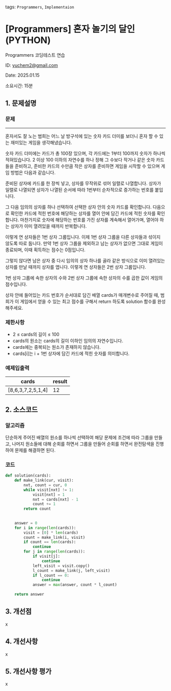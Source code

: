 tags: `Programmers`, `Implementaion`
# [Programmers] 혼자 놀기의 달인 (PYTHON)
Programmers 코딩테스트 연습

ID: yuchem2@gmail.com

Date: 2025.01.15

소요시간: 15분

## 1. 문제설명

### 문제
---
혼자서도 잘 노는 범희는 어느 날 방구석에 있는 숫자 카드 더미를 보더니 혼자 할 수 있는 재미있는 게임을 생각해냈습니다.

숫자 카드 더미에는 카드가 총 100장 있으며, 각 카드에는 1부터 100까지 숫자가 하나씩 적혀있습니다. 2 이상 100 이하의 자연수를 하나 정해 그 수보다 작거나 같은 숫자 카드들을 준비하고, 준비한 카드의 수만큼 작은 상자를 준비하면 게임을 시작할 수 있으며 게임 방법은 다음과 같습니다.

준비된 상자에 카드를 한 장씩 넣고, 상자를 무작위로 섞어 일렬로 나열합니다. 상자가 일렬로 나열되면 상자가 나열된 순서에 따라 1번부터 순차적으로 증가하는 번호를 붙입니다.

그 다음 임의의 상자를 하나 선택하여 선택한 상자 안의 숫자 카드를 확인합니다. 다음으로 확인한 카드에 적힌 번호에 해당하는 상자를 열어 안에 담긴 카드에 적힌 숫자를 확인합니다. 마찬가지로 숫자에 해당하는 번호를 가진 상자를 계속해서 열어가며, 열어야 하는 상자가 이미 열려있을 때까지 반복합니다.

이렇게 연 상자들은 1번 상자 그룹입니다. 이제 1번 상자 그룹을 다른 상자들과 섞이지 않도록 따로 둡니다. 만약 1번 상자 그룹을 제외하고 남는 상자가 없으면 그대로 게임이 종료되며, 이때 획득하는 점수는 0점입니다.

그렇지 않다면 남은 상자 중 다시 임의의 상자 하나를 골라 같은 방식으로 이미 열려있는 상자를 만날 때까지 상자를 엽니다. 이렇게 연 상자들은 2번 상자 그룹입니다.

1번 상자 그룹에 속한 상자의 수와 2번 상자 그룹에 속한 상자의 수를 곱한 값이 게임의 점수입니다.

상자 안에 들어있는 카드 번호가 순서대로 담긴 배열 cards가 매개변수로 주어질 때, 범희가 이 게임에서 얻을 수 있는 최고 점수를 구해서 return 하도록 solution 함수를 완성해주세요.


### 제한사항
+ 2 ≤ cards의 길이 ≤ 100
+ cards의 원소는 cards의 길이 이하인 임의의 자연수입니다.
+ cards에는 중복되는 원소가 존재하지 않습니다.
+ cards[i]는 i + 1번 상자에 담긴 카드에 적힌 숫자를 의미합니다.

### 예제입출력

| cards             | result  |
|-------------------|---------|
| [8,6,3,7,2,5,1,4] | 12      |

## 2. 소스코드

### 알고리즘
단순하게 주어진 배열의 원소를 하나씩 선택하여 해당 문제에 조건에 따라 그룹을 만들고, 나머지 원소들에 대해 순회를 하면서 그룹을 만들어 순회를 하면서 완전탐색을 진행하여 문제를 해결하면 된다.

### 코드
```python
def solution(cards):
    def make_link(cur, visit):
        nxt, count = cur, 0
        while visit[nxt] != 1:
            visit[nxt] = 1
            nxt = cards[nxt] - 1
            count += 1
        return count
    
    
    answer = 0
    for i in range(len(cards)):
        visit = [0] * len(cards)
        count = make_link(i, visit)
        if count == len(cards):
            continue
        for j in range(len(cards)):
            if visit[j]:
                continue
            left_visit = visit.copy()
            l_count = make_link(j, left_visit)
            if l_count == 0:
                continue
            answer = max(answer, count * l_count)
    
    return answer
```
## 3. 개선점
x
## 4. 개선사항
x
## 5. 개선사항 평가
x
